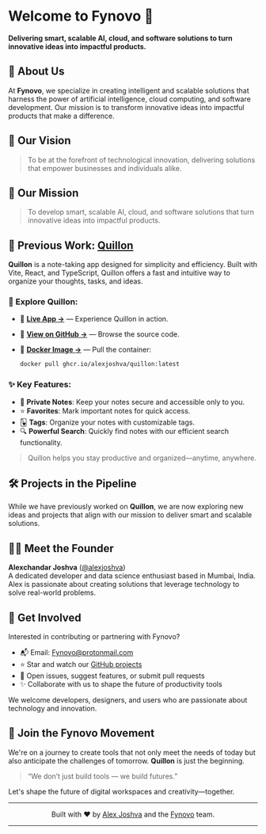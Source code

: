   # Welcome to **Fynovo** 🚀
  
**Delivering smart, scalable AI, cloud, and software solutions to turn innovative ideas into impactful products.**

## 👋 About Us

At **Fynovo**, we specialize in creating intelligent and scalable solutions that harness the power of artificial intelligence, cloud computing, and software development. Our mission is to transform innovative ideas into impactful products that make a difference.

## 🌟 Our Vision

> To be at the forefront of technological innovation, delivering solutions that empower businesses and individuals alike.

## 🎯 Our Mission

> To develop smart, scalable AI, cloud, and software solutions that turn innovative ideas into impactful products.

## 🚀 Previous Work: [**Quillon**](https://github.com/alexjoshva/Quillon)

**Quillon** is a note-taking app designed for simplicity and efficiency. Built with Vite, React, and TypeScript, Quillon offers a fast and intuitive way to organize your thoughts, tasks, and ideas.

### 🔗 Explore Quillon:

- 🔗 **[Live App →](https://quillon.netlify.app/)** — Experience Quillon in action.  
- 📄 **[View on GitHub →](https://github.com/alexjoshva/Quillon)** — Browse the source code.  
- 🐳 **[Docker Image →](https://ghcr.io/alexjoshva/quillon:latest)** — Pull the container:
  
  ```bash
  docker pull ghcr.io/alexjoshva/quillon:latest
  ```

### ✨ Key Features:

- 📝 **Private Notes**: Keep your notes secure and accessible only to you.  
- ⭐ **Favorites**: Mark important notes for quick access.  
- 🂵 **Tags**: Organize your notes with customizable tags.  
- 🔍 **Powerful Search**: Quickly find notes with our efficient search functionality.

> Quillon helps you stay productive and organized—anytime, anywhere.

## 🛠️ Projects in the Pipeline

While we have previously worked on **Quillon**, we are now exploring new ideas and projects that align with our mission to deliver smart and scalable solutions.

## 🧑‍💻 Meet the Founder

**Alexchandar Joshva** ([@alexjoshva](https://github.com/alexjoshva))  
A dedicated developer and data science enthusiast based in Mumbai, India. Alex is passionate about creating solutions that leverage technology to solve real-world problems.

## 🤝 Get Involved

Interested in contributing or partnering with Fynovo?

- 📬 Email: [Fynovo@protonmail.com](mailto:Fynovo@protonmail.com)  
- ⭐ Star and watch our [GitHub projects](https://github.com/Fynovo)  
- 🧠 Open issues, suggest features, or submit pull requests  
- ✨ Collaborate with us to shape the future of productivity tools

We welcome developers, designers, and users who are passionate about technology and innovation.

## 📌 Join the Fynovo Movement

We're on a journey to create tools that not only meet the needs of today but also anticipate the challenges of tomorrow. **Quillon** is just the beginning.

> “We don’t just build tools — we build futures.”

Let's shape the future of digital workspaces and creativity—together.

---
<p align="center">
  Built with ❤️ by <a href="https://github.com/alexjoshva">Alex Joshva</a> and the <a href="https://github.com/Fynovo">Fynovo</a> team.
</p>

---

